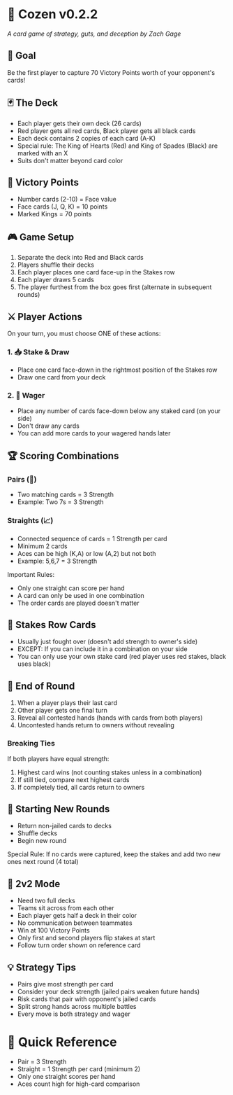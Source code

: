 # 🎴 Cozen v0.2.2

*A card game of strategy, guts, and deception by Zach Gage*

## 🎯 Goal
Be the first player to capture 70 Victory Points worth of your opponent's cards!

## 🃏 The Deck
- Each player gets their own deck (26 cards)
- Red player gets all red cards, Black player gets all black cards
- Each deck contains 2 copies of each card (A-K)
- Special rule: The King of Hearts (Red) and King of Spades (Black) are marked with an X
- Suits don't matter beyond card color

## 💯 Victory Points
- Number cards (2-10) = Face value
- Face cards (J, Q, K) = 10 points
- Marked Kings = 70 points

## 🎮 Game Setup
1. Separate the deck into Red and Black cards
2. Players shuffle their decks
3. Each player places one card face-up in the Stakes row
4. Each player draws 5 cards
5. The player furthest from the box goes first (alternate in subsequent rounds)

## ⚔️ Player Actions
On your turn, you must choose ONE of these actions:

### 1. 📥 Stake & Draw
- Place one card face-down in the rightmost position of the Stakes row
- Draw one card from your deck

### 2. 🎲 Wager
- Place any number of cards face-down below any staked card (on your side)
- Don't draw any cards
- You can add more cards to your wagered hands later

## 🏆 Scoring Combinations

### Pairs (👥)
- Two matching cards = 3 Strength
- Example: Two 7s = 3 Strength

### Straights (📈)
- Connected sequence of cards = 1 Strength per card
- Minimum 2 cards
- Aces can be high (K,A) or low (A,2) but not both
- Example: 5,6,7 = 3 Strength

Important Rules:
- Only one straight can score per hand
- A card can only be used in one combination
- The order cards are played doesn't matter

## 🎯 Stakes Row Cards
- Usually just fought over (doesn't add strength to owner's side)
- EXCEPT: If you can include it in a combination on your side
- You can only use your own stake card (red player uses red stakes, black uses black)

## 🏁 End of Round
1. When a player plays their last card
2. Other player gets one final turn
3. Reveal all contested hands (hands with cards from both players)
4. Uncontested hands return to owners without revealing

### Breaking Ties
If both players have equal strength:
1. Highest card wins (not counting stakes unless in a combination)
2. If still tied, compare next highest cards
3. If completely tied, all cards return to owners

## 🔄 Starting New Rounds
- Return non-jailed cards to decks
- Shuffle decks
- Begin new round

Special Rule: If no cards were captured, keep the stakes and add two new ones next round (4 total)

## 👥 2v2 Mode
- Need two full decks
- Teams sit across from each other
- Each player gets half a deck in their color
- No communication between teammates
- Win at 100 Victory Points
- Only first and second players flip stakes at start
- Follow turn order shown on reference card

## 💡 Strategy Tips
- Pairs give most strength per card
- Consider your deck strength (jailed pairs weaken future hands)
- Risk cards that pair with opponent's jailed cards
- Split strong hands across multiple battles
- Every move is both strategy and wager

# 🎴 Quick Reference
- Pair = 3 Strength
- Straight = 1 Strength per card (minimum 2)
- Only one straight scores per hand
- Aces count high for high-card comparison